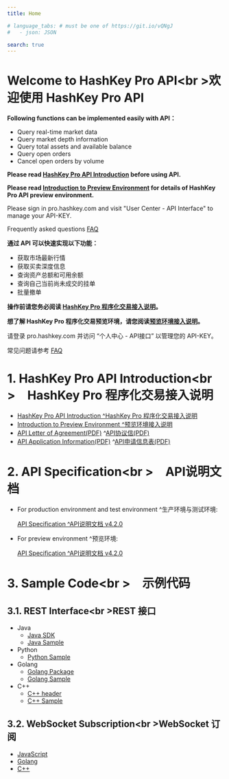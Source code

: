 ```yaml
---
title: Home

# language_tabs: # must be one of https://git.io/vQNgJ
#   - json: JSON 

search: true
---
```


# Welcome to HashKey Pro API<br \>欢迎使用 HashKey Pro API

**Following functions can be implemented easily with API：**

* Query real-time market data
* Query market depth information
* Query total assets and available balance
* Query open orders
* Cancel open orders by volume

**Please read [HashKey Pro API Introduction](https://yushizhao.github.io/XDAEXINTRO/) before using API.**

**Please read [Introduction to Preview Environment](https://yushizhao.github.io/XDAEXINTROPRE/) for details of HashKey Pro API preview environment.**

Please sign in pro.hashkey.com and visit "User Center - API Interface" to manage your API-KEY.

Frequently asked questions [FAQ](https://support.xdaex.com/hc/en-us/search?utf8=%E2%9C%93&query=api)

**通过 API 可以快速实现以下功能：**

* 获取市场最新行情
* 获取买卖深度信息
* 查询资产总额和可用余额
* 查询自己当前尚未成交的挂单
* 批量撤单

**操作前请您务必阅读 [HashKey Pro 程序化交易接入说明](https://yushizhao.github.io/XDAEXINTRO/)。**

**想了解 HashKey Pro 程序化交易预览环境，请您阅读[预览环境接入说明](https://yushizhao.github.io/XDAEXINTROPRE/)。**

请登录 pro.hashkey.com 并访问 “个人中心 - API接口” 以管理您的 API-KEY。

常见问题请参考 [FAQ](https://support.xdaex.com/hc/zh-cn/search?utf8=✓&query=api)

# 1. HashKey Pro API Introduction<br \>&emsp;HashKey Pro 程序化交易接入说明
* [HashKey Pro API Introduction ^HashKey Pro 程序化交易接入说明](https://yushizhao.github.io/XDAEXINTRO/)
* [Introduction to Preview Environment ^预览环境接入说明](https://yushizhao.github.io/XDAEXINTROPRE/)
* [API Letter of Agreement(PDF)](https://github.com/XDAEX/API/raw/master/documents/API_Letter_of_Agreement_EN.pdf) ^[API协议信(PDF)](https://github.com/XDAEX/API/raw/master/documents/API_Letter_of_Agreement_CN.pdf)
* [API Application Information(PDF)](https://github.com/XDAEX/API/raw/master/documents/API_Application_Information_EN.pdf) ^[API申请信息表(PDF)](https://github.com/XDAEX/API/raw/master/documents/API_Application_Information_CN.pdf)

# 2. API Specification<br \>&emsp;API说明文档

* For production environment and test environment ^生产环境与测试环境:

  [API Specification ^API说明文档 v4.2.0](https://yushizhao.github.io/XDAEXAPI/)

* For preview environment ^预览环境:

  [API Specification ^API说明文档 v4.2.0](https://yushizhao.github.io/XDAEXAPI/)

# 3. Sample Code<br \>&emsp;示例代码
## 3.1. REST Interface<br \>REST 接口
* Java
    +  [Java SDK](https://github.com/XDAEX/API/raw/master/java/xdaex-trading-sdk-1.0.jar)
    +  [Java Sample](https://github.com/XDAEX/API/wiki/REST_sample_java)
* Python
    +  [Python Sample](https://github.com/XDAEX/API/wiki/REST_sample_python)
* Golang
    +  [Golang Package](https://github.com/XDAEX/API/tree/master/golang/eccutils)
    +  [Golang Sample](https://github.com/XDAEX/API/wiki/REST_sample_golang)
* C++
    +  [C++ header](https://github.com/XDAEX/API/raw/master/cpp/eccutils.hpp)
    +  [C++ Sample](https://github.com/XDAEX/API_Docs/wiki/REST_sample_cpp)

## 3.2. WebSocket Subscription<br \>WebSocket 订阅
* [JavaScript](https://github.com/XDAEX/API/wiki/WebSocket_subscription_sample_javascript)
* [Golang](https://github.com/XDAEX/API/wiki/WebSocket_subscription_sample_golang)
* [C++](https://github.com/XDAEX/API/wiki/WebSocket_subscription_sample_cpp)